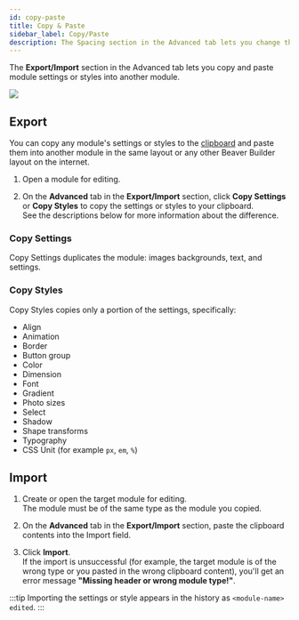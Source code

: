 ```yaml
---
id: copy-paste
title: Copy & Paste
sidebar_label: Copy/Paste
description: The Spacing section in the Advanced tab lets you change the default margin and padding for rows and columns. For modules, you can change the default margin values only.
---
```


The **Export/Import** section in the Advanced tab lets you copy and paste module settings or styles into another module.

![](/img/beaver-builder/editor-basics--advanced-tab--export-import--1.jpg)

## Export

You can copy any module's settings or styles to the [clipboard](https://en.wikipedia.org/wiki/Clipboard_(computing)) and paste them into another module in the same layout or any other Beaver Builder layout on the internet.

1. Open a module for editing.

2. On the **Advanced** tab in the **Export/Import** section, click **Copy Settings** or **Copy Styles** to copy the settings or styles to your clipboard.  
  See the descriptions below for more information about the difference.

### Copy Settings

Copy Settings duplicates the module: images backgrounds, text, and settings.

### Copy Styles

Copy Styles copies only a portion of the settings, specifically:

* Align
* Animation
* Border
* Button group
* Color
* Dimension
* Font
* Gradient
* Photo sizes
* Select
* Shadow
* Shape transforms
* Typography
* CSS Unit (for example `px`, `em`, `%`)

## Import

1. Create or open the target module for editing.  
  The module must be of the same type as the module you copied.

2. On the **Advanced** tab in the **Export/Import** section, paste the clipboard contents into the Import field.

3. Click **Import**.  
  If the import is unsuccessful (for example, the target module is of the wrong type or you pasted in the wrong clipboard content), you'll get an error message **"Missing header or wrong module type!"**.


:::tip
Importing the settings or style appears in the history as `<module-name> edited`.
:::
